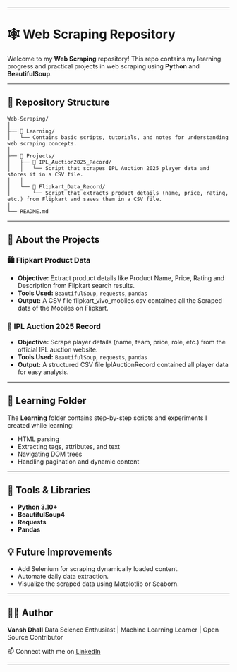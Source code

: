 
---

# 🕸️ Web Scraping Repository

Welcome to my **Web Scraping** repository!
This repo contains my learning progress and practical projects in web scraping using **Python** and **BeautifulSoup**.

---

## 📁 Repository Structure

```
Web-Scraping/
│
├── 📂 Learning/
│   └── Contains basic scripts, tutorials, and notes for understanding web scraping concepts.
│
├── 📂 Projects/
│   ├── 📁 IPL_Auction2025_Record/
│   │   └── Script that scrapes IPL Auction 2025 player data and stores it in a CSV file.
│   │
│   └── 📁 Flipkart_Data_Record/
│       └── Script that extracts product details (name, price, rating, etc.) from Flipkart and saves them in a CSV file.
│
└── README.md
```

---

## 🚀 About the Projects

### 🛍️ Flipkart Product Data

* **Objective:** Extract product details like Product Name, Price, Rating and Description from Flipkart search results.
* **Tools Used:** `BeautifulSoup`, `requests`, `pandas`
* **Output:** A CSV file flipkart_vivo_mobiles.csv contained all the Scraped data of the Mobiles on Flipkart.

### 🏏 IPL Auction 2025 Record

* **Objective:** Scrape player details (name, team, price, role, etc.) from the official IPL auction website.
* **Tools Used:** `BeautifulSoup`, `requests`, `pandas`
* **Output:** A structured CSV file IplAuctionRecord contained all player data for easy analysis.

---

## 🧠 Learning Folder

The **Learning** folder contains step-by-step scripts and experiments I created while learning:

* HTML parsing
* Extracting tags, attributes, and text
* Navigating DOM trees
* Handling pagination and dynamic content

---

## 🧰 Tools & Libraries

* **Python 3.10+**
* **BeautifulSoup4**
* **Requests**
* **Pandas**

## 💡 Future Improvements

* Add Selenium for scraping dynamically loaded content.
* Automate daily data extraction.
* Visualize the scraped data using Matplotlib or Seaborn.

---

## 🧑‍💻 Author

**Vansh Dhall**
Data Science Enthusiast | Machine Learning Learner | Open Source Contributor

📫 Connect with me on [LinkedIn](https://www.linkedin.com/in/vansh-dhall-703111363/)

---
